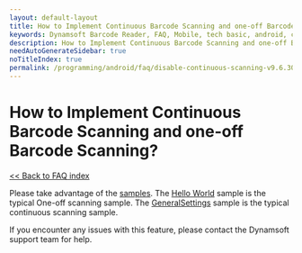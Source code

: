 ```yaml
---
layout: default-layout
title: How to Implement Continuous Barcode Scanning and one-off Barcode Scanning?
keywords: Dynamsoft Barcode Reader, FAQ, Mobile, tech basic, android, continuous scanning, disable
description: How to Implement Continuous Barcode Scanning and one-off Barcode Scanning?
needAutoGenerateSidebar: true
noTitleIndex: true
permalink: /programming/android/faq/disable-continuous-scanning-v9.6.30.html
---
```


# How to Implement Continuous Barcode Scanning and one-off Barcode Scanning? 

[<< Back to FAQ index](index.md)

Please take advantage of the <a href="https://www.dynamsoft.com/barcode-reader/docs/mobile/programming/android/samples/index.html?ver=latest" target="_blank">samples</a>. The <a href="https://www.dynamsoft.com/barcode-reader/docs/mobile/programming/android/samples/helloworld.html?ver=latest" target="_blank">Hello World</a> sample is the typical One-off scanning sample. The <a href="https://www.dynamsoft.com/barcode-reader/docs/mobile/programming/android/samples/general.html" target="_blank">GeneralSettings</a> sample is the typical continuous scanning sample.

If you encounter any issues with this feature, please contact the Dynamsoft support team for help.